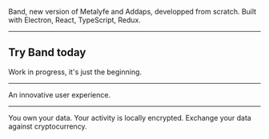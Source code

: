 Band, new version of Metalyfe and Addaps, developped from scratch.
Built with Electron, React, TypeScript, Redux.

---

## Try Band today

Work in progress, it's just the beginning.

---

An innovative user experience.

---

You own your data.
Your activity is locally encrypted.
Exchange your data against cryptocurrency.
